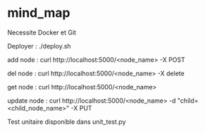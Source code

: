 # mind_map
Necessite Docker et Git

Deployer : ./deploy.sh

add node : curl http://localhost:5000/<node_name> -X POST

del node : curl http://localhost:5000/<node_name> -X delete

get node : curl http://localhost:5000/<node_name>

update node : curl http://localhost:5000/<node_name> -d "child=<child_node_name>" -X PUT

Test unitaire disponible dans unit_test.py
